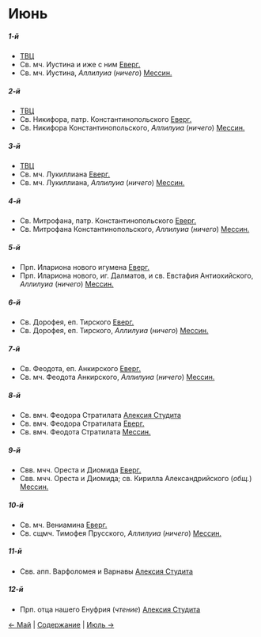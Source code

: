 
# Июнь

##### 1-й

- [ТВЦ](06_01_GE.ru.md)
- Св. мч. Иустина и иже с ним [Еверг.](06_01_EUR.ru.md)
- Св. мч. Иустина, *Аллилуиа* (*ничего*) [Мессин.](06_01_MES.ru.md)

##### 2-й

- [ТВЦ](06_02_GE.ru.md)
- Св. Никифора, патр. Константинопольского [Еверг.](06_02_EUR.ru.md)
- Св. Никифора Константинопольского, *Аллилуиа* (*ничего*) [Мессин.](06_02_MES.ru.md)

##### 3-й

- [ТВЦ](06_03_GE.ru.md)
- Св. мч. Лукиллиана [Еверг.](06_03_EUR.ru.md)
- Св. мч. Лукиллиана, *Аллилуиа* (*ничего*) [Мессин.](06_03_MES.ru.md)

##### 4-й

- Св. Митрофана, патр. Константинопольского [Еверг.](06_04_EUR.ru.md)
- Св. Митрофана Константинопольского, *Аллилуиа* (*ничего*) [Мессин.](06_04_MES.ru.md)

##### 5-й

- Прп. Илариона нового игумена [Еверг.](06_05_EUR.ru.md)
- Прп. Илариона нового, иг. Далматов, и св. Евстафия Антиохийского, *Аллилуиа* (*ничего*) [Мессин.](06_05_MES.ru.md)

##### 6-й

- Св. Дорофея, еп. Тирского [Еверг.](06_06_EUR.ru.md)
- Св. Дорофея, еп. Тирского, *Аллилуиа* (*ничего*) [Мессин.](06_06_MES.ru.md)

##### 7-й

- Св. Феодота, еп. Анкирского [Еверг.](06_07_EUR.ru.md)
- Св. мч. Феодота Анкирского, *Аллилуиа* (*ничего*) [Мессин.](06_07_MES.ru.md)

##### 8-й

- Св. вмч. Феодора Стратилата [Алексия Студита](06_08_AST.ru.md)
- Св. вмч. Феодора Стратилата [Еверг.](06_08_EUR.ru.md)
- Св. вмч. Феодота Стратилата [Мессин.](06_08_MES.ru.md)

##### 9-й

- Свв. мчч. Ореста и Диомида [Еверг.](06_09_EUR.ru.md)
- Свв. мчч. Ореста и Диомида; св. Кирилла Александрийского (*общ.*) [Мессин.](06_09_MES.ru.md)

##### 10-й

- Св. мч. Вениамина [Еверг.](06_10_EUR.ru.md)
- Св. сщмч. Тимофея Прусского, *Аллилуиа* (*ничего*) [Мессин.](06_10_MES.ru.md)

##### 11-й

- Свв. апп. Варфоломея и Варнавы [Алексия Студита](06_11_AST.ru.md)

##### 12-й

- Прп. отца нашего Енуфрия (*чтение*) [Алексия Студита](06_12_AST.ru.md)

[← Май](../05_may/README.md) | [Содержание](../README.md) | [Июль →](../07_july/README.md)